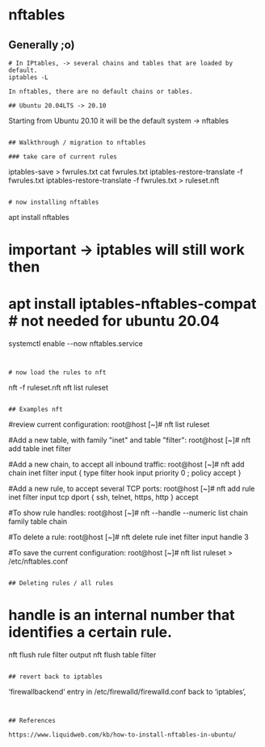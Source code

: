 # nftables 

## Generally ;o) 
```
# In IPtables, -> several chains and tables that are loaded by default.
iptables -L

In nftables, there are no default chains or tables.

## Ubuntu 20.04LTS -> 20.10 
```
Starting from Ubuntu 20.10 it will be the default system -> nftables 
```

## Walkthrough / migration to nftables 

### take care of current rules 
```
iptables-save > fwrules.txt
cat fwrules.txt
iptables-restore-translate -f fwrules.txt
iptables-restore-translate -f fwrules.txt > ruleset.nft
```

# now installing nftables 
```
apt install nftables
# important -> iptables will still work then 
# apt install iptables-nftables-compat # not needed for ubuntu 20.04 
systemctl enable --now nftables.service
```


# now load the rules to nft 
```
nft -f ruleset.nft
nft list ruleset
```

## Examples nft 
```

#review current configuration:
root@host [~]# nft list ruleset

#Add a new table, with family "inet" and table "filter":
root@host [~]# nft add table inet filter

#Add a new chain, to accept all inbound traffic:
root@host [~]# nft add chain inet filter input \{ type filter hook input priority 0 \; policy accept \}

#Add a new rule, to accept several TCP ports:
root@host [~]# nft add rule inet filter input tcp dport \{ ssh, telnet, https, http \} accept

#To show rule handles:
root@host [~]# nft --handle --numeric list chain family table chain

#To delete a rule:
root@host [~]# nft delete rule inet filter input handle 3

#To save the current configuration:
root@host [~]# nft list ruleset > /etc/nftables.conf

```

## Deleting rules / all rules 

```
# handle is an internal number that identifies a certain rule.

nft flush rule filter output
nft flush table filter

```

## revert back to iptables 
```
‘firewallbackend‘ entry in /etc/firewalld/firewalld.conf back to ‘iptables‘,
```


## References 

https://www.liquidweb.com/kb/how-to-install-nftables-in-ubuntu/
